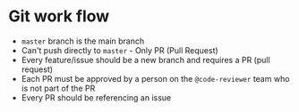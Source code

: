 # Git work flow

- `master` branch is the main branch
- Can't push directly to `master` - Only PR (Pull Request)
- Every feature/issue should be a new branch and requires a PR (pull request)
- Each PR must be approved by a person on the `@code-reviewer` team who is not part of the PR
- Every PR should be referencing an issue
